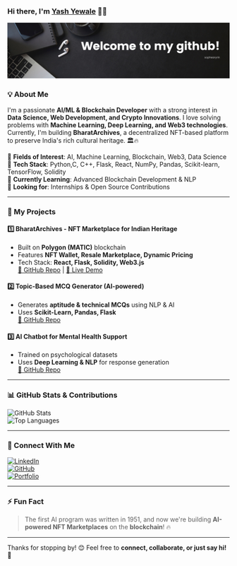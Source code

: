 ### Hi there, I'm [Yash Yewale](https://www.linkedin.com/in/yash-yewale-1019b32ab/) 👋🚀  

![Banner](https://raw.githubusercontent.com/sophearyrin-dev/sophearyrin-dev/main/images/banner-phearygithub.png)  

### 💡 About Me
I'm a passionate **AI/ML & Blockchain Developer** with a strong interest in **Data Science, Web Development, and Crypto Innovations**. I love solving problems with **Machine Learning, Deep Learning, and Web3 technologies**. Currently, I'm building **BharatArchives**, a decentralized NFT-based platform to preserve India's rich cultural heritage. 🏛️🔥  

🔹 **Fields of Interest**: AI, Machine Learning, Blockchain, Web3, Data Science  
🔹 **Tech Stack**: Python,C, C++, Flask, React, NumPy, Pandas, Scikit-learn, TensorFlow, Solidity  
🔹 **Currently Learning**: Advanced Blockchain Development & NLP  
🔹 **Looking for**: Internships & Open Source Contributions  

---

### 🚀 My Projects
#### **1️⃣ BharatArchives - NFT Marketplace for Indian Heritage**
- Built on **Polygon (MATIC)** blockchain
- Features **NFT Wallet, Resale Marketplace, Dynamic Pricing**
- Tech Stack: **React, Flask, Solidity, Web3.js**  
[🔗 GitHub Repo](#) | [🔗 Live Demo](#)

#### **2️⃣ Topic-Based MCQ Generator (AI-powered)**
- Generates **aptitude & technical MCQs** using NLP & AI
- Uses **Scikit-Learn, Pandas, Flask**  
[🔗 GitHub Repo](#)

#### **3️⃣ AI Chatbot for Mental Health Support**
- Trained on psychological datasets
- Uses **Deep Learning & NLP** for response generation  
[🔗 GitHub Repo](#)

---

### 📊 GitHub Stats & Contributions  
![GitHub Stats](https://github-readme-stats.vercel.app/api?username=yash-yewale&show_icons=true&theme=radical)  
![Top Languages](https://github-readme-stats.vercel.app/api/top-langs/?username=yash-yewale&layout=compact&theme=radical)  

---

### 💼 Connect With Me  
[![LinkedIn](https://img.shields.io/badge/LinkedIn-Connect-blue?logo=linkedin)](https://www.linkedin.com/in/yash-yewale-1019b32ab/)  
[![GitHub](https://img.shields.io/badge/GitHub-Follow-black?logo=github)](https://github.com/yash-yewale/)  
[![Portfolio](https://img.shields.io/badge/Portfolio-Visit-green?logo=firefox)](#)  

---

### ⚡ Fun Fact
> The first AI program was written in 1951, and now we're building **AI-powered NFT Marketplaces** on the **blockchain**! 🔥

---

Thanks for stopping by! 😊 Feel free to **connect, collaborate, or just say hi!** 🚀
